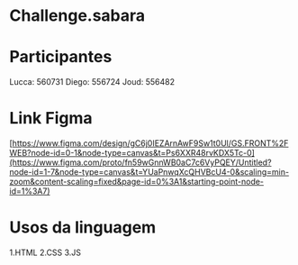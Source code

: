 # Challenge.sabara

# Participantes
Lucca: 560731
Diego: 556724
Joud:  556482

# Link Figma

[https://www.figma.com/design/gC6j0IEZArnAwF9Sw1t0Ul/GS.FRONT%2FWEB?node-id=0-1&node-type=canvas&t=Ps6XXR48rvKDX5Tc-0](https://www.figma.com/proto/fn59wGnnWB0aC7c6VyPQEY/Untitled?node-id=1-7&node-type=canvas&t=YUaPnwqXcQHVBcU4-0&scaling=min-zoom&content-scaling=fixed&page-id=0%3A1&starting-point-node-id=1%3A7)

# Usos da linguagem
1.HTML
2.CSS
3.JS
